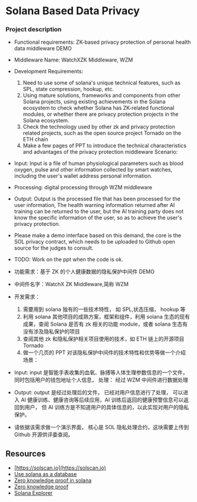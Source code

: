 # Solana Based Data Privacy

### Project description

- Functional requirements: ZK-based privacy protection of personal health data middleware DEMO
- Middleware Name: WatchXZK Middleware, WZM
- Development Requirements:
  1.  Need to use some of solana's unique technical features, such as SPL, state compression, hookup, etc.
  2.  Using mature solutions, frameworks and components from other Solana projects, using existing achievements in the Solana ecosystem to check whether Solana has ZK-related functional modules, or whether there are privacy protection projects in the Solana ecosystem.
  3.  Check the technology used by other zk and privacy protection related projects, such as the open source project Tornado on the ETH chain
  4.  Make a few pages of PPT to introduce the technical characteristics and advantages of the privacy protection middleware
      Scenario:
- Input: Input is a file of human physiological parameters such as blood oxygen, pulse and other information collected by smart watches, including the user's wallet address personal information.
- Processing: digital processing through WZM middleware
- Output: Output is the processed file that has been processed for the user information, The health warning information returned after AI training can be returned to the user, but the AI training party does not know the specific information of the user, so as to achieve the user's privacy protection.
- Please make a demo interface based on this demand, the core is the SOL privacy contract, which needs to be uploaded to Github open source for the judges to consult.
- TODO: Work on the ppt when the code is ok.

- 功能需求：基于 ZK 的个人健康数据的隐私保护中间件 DEMO
- 中间件名字：WatchX ZK Middleware,简称 WZM
- 开发需求：
  1.  需要用到 solana 独有的一些技术特性， 如 SPL,状态压缩， hookup 等
  2.  利用 solana 其他项目的成熟方案，框架和组件，利用 solana 生态的现有成果，查阅 Solana 是否有 zk 相关的功能 module，或者 solana 生态有没有涉及隐私保护的项目
  3.  查阅其他 zk 和隐私保护相关项目使用的技术，如 ETH 链上的开源项目 Tornado
  4.  做一个几页的 PPT 对该隐私保护中间件的技术特性和优势等做一个介绍
      场景：
- Input: input 是智能手表收集的血氧、脉搏等人体生理参数信息的一个文件，同时包括用户的钱包地址个人信息，
  处理： 经过 WZM 中间件进行数据处理
- Output: output 是经过处理后的文件， 已经对用户信息进行了处理， 可以进入 AI 健康训练、健康咨询等后续应用，AI 训练后返回的健康预警信息可以返回到用户， 但 AI 训练方是不知道用户的具体信息的，以此实现对用户的隐私保护。
- 请依据该需求做一个演示界面， 核心是 SOL 隐私处理合约，这块需要上传到 Github 开源供评委查阅。

## Resources

- [https://solscan.io](https://solscan.io)
- [Use solana as a database](https://medium.com/@moocowdrinksmilk/web2-to-web3-on-solana-databases-and-accounts-b14fbb05820e)
- [Zero knowledge proof in solana](https://spl.solana.com/confidential-token/deep-dive/zkps)
- [Zero knowledge proof](https://www.youtube.com/watch?v=5qzNe1hk0oY)
- [Solana Explorer](https://explorer.solana.com/)
